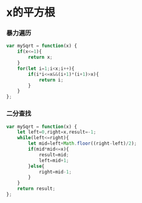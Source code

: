 # x的平方根

### 暴力遍历

```javascript
var mySqrt = function(x) {
    if(x<=1){
        return x;
    }
    for(let i=1;i<x;i++){
        if(i*i<=x&&(i+1)*(i+1)>x){
            return i;
        }
    }
};
```

### 二分查找

```javascript
var mySqrt = function(x) {
    let left=0,right=x,result=-1;
    while(left<=right){
        let mid=left+Math.floor((right-left)/2);
        if(mid*mid<=x){
            result=mid;
            left=mid+1;
        }else{
            right=mid-1;
        }
    }
    return result;
};
```

































